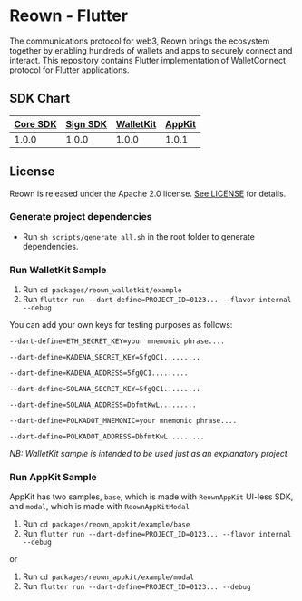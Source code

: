 # **Reown - Flutter**

The communications protocol for web3, Reown brings the ecosystem together by enabling hundreds of wallets and apps to securely connect and interact. This repository contains Flutter implementation of WalletConnect protocol for Flutter applications.

## SDK Chart

| [Core SDK](packages/reown_core) | [Sign SDK](packages/reown_sign) | [WalletKit](packages/reown_walletkit) | [AppKit](packages/reown_appkit) |
|---------------------------------|---------------------------------|---------------------------------------|---------------------------------|
| 1.0.0                           | 1.0.0                           | 1.0.0                                 | 1.0.1                           |

## License

Reown is released under the Apache 2.0 license. [See LICENSE](/LICENSE) for details.

### Generate project dependencies

- Run `sh scripts/generate_all.sh` in the root folder to generate dependencies.

### Run WalletKit Sample

1. Run `cd packages/reown_walletkit/example`
2. Run `flutter run --dart-define=PROJECT_ID=0123... --flavor internal --debug`

You can add your own keys for testing purposes as follows:

`--dart-define=ETH_SECRET_KEY=your mnemonic phrase....`

`--dart-define=KADENA_SECRET_KEY=5fgQC1.........`

`--dart-define=KADENA_ADDRESS=5fgQC1.........`

`--dart-define=SOLANA_SECRET_KEY=5fgQC1.........`

`--dart-define=SOLANA_ADDRESS=DbfmtKwL.........`

`--dart-define=POLKADOT_MNEMONIC=your mnemonic phrase....`

`--dart-define=POLKADOT_ADDRESS=DbfmtKwL.........`

_NB: WalletKit sample is intended to be used just as an explanatory project_


### Run AppKit Sample

AppKit has two samples, `base`, which is made with `ReownAppKit` UI-less SDK, and `modal`, which is made with `ReownAppKitModal`

1. Run `cd packages/reown_appkit/example/base`
2. Run `flutter run --dart-define=PROJECT_ID=0123... --flavor internal --debug`

or

1. Run `cd packages/reown_appkit/example/modal`
2. Run `flutter run --dart-define=PROJECT_ID=0123... --debug`